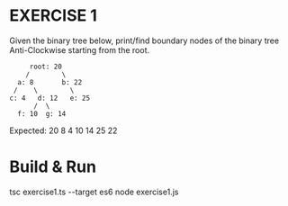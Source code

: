 # EXERCISE 1 
Given the binary tree below, print/find boundary nodes of the binary tree Anti-Clockwise starting from the root.

         root: 20
        /        \
      a: 8       b: 22
     /    \        \
    c: 4   d: 12   e: 25
          /  \
      f: 10  g: 14

Expected: 20 8 4 10 14 25 22

# Build & Run
tsc exercise1.ts --target es6
node exercise1.js
